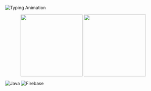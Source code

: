 <img align="center" src="https://readme-typing-svg.demolab.com?font=Fira+Code&pause=1000&center=true&random=true&width=435&lines=Hello+I'm+Kevin;I+am+a+Computer+Engineering+student"
  alt="Typing Animation" />
<p align="center">
  <img height=200 align="center" src="https://github-readme-stats.vercel.app/api?username=24kewang" />
  <img height=200 align="center" src="https://github-readme-stats.vercel.app/api/top-langs?username=24kewang&layout=compact&langs_count=8&card_width=320" />
</p>


![Java](https://img.shields.io/badge/Java-%23ED8B00.svg?style=for-the-badge&logo=openjdk&logoColor=white)
![Firebase](https://img.shields.io/badge/firebase-ffca28?style=for-the-badge&logo=firebase&logoColor=black)
<!--
**24kewang/24kewang** is a ✨ _special_ ✨ repository because its `README.md` (this file) appears on your GitHub profile.

Here are some ideas to get you started:

- 🔭 I’m currently working on ...
- 🌱 I’m currently learning ...
- 👯 I’m looking to collaborate on ...
- 🤔 I’m looking for help with ...
- 💬 Ask me about ...
- 📫 How to reach me: ...
- 😄 Pronouns: ...
- ⚡ Fun fact: ...
-->
